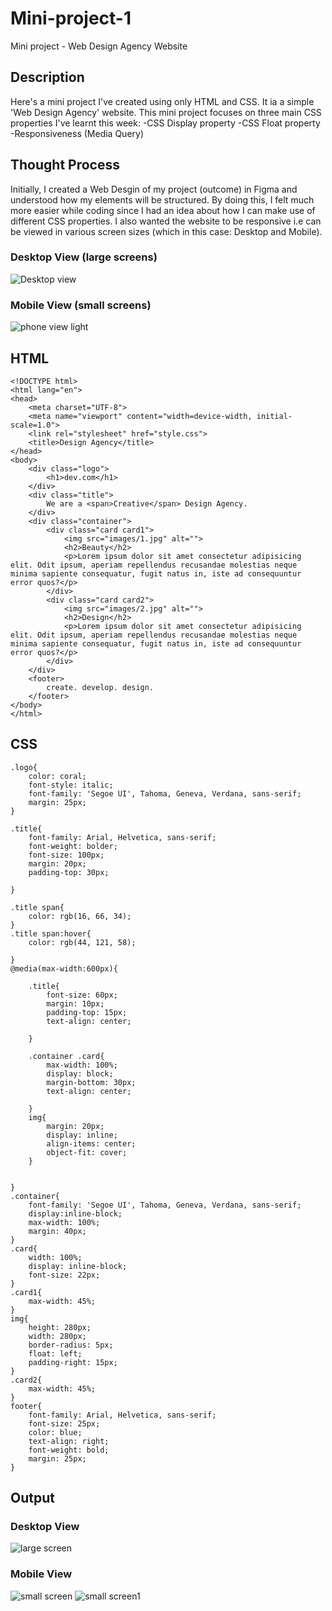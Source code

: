 # Mini-project-1
Mini project - Web Design Agency Website


## Description
Here's a mini project I've created using only HTML and CSS. It ia a simple 'Web Design Agency' website.
This mini project focuses on three main CSS properties I've learnt this week:
-CSS Display property
-CSS Float property
-Responsiveness (Media Query)

## Thought Process
Initially, I created a Web Desgin of my project (outcome) in Figma and understood how my elements will be structured.
By doing this, I felt much more easier while coding since I had an idea about how I can make use of different CSS properties.
I also wanted the website to be responsive i.e can be viewed in various screen sizes (which in this case: Desktop and Mobile).

### Desktop View (large screens)

![Desktop view](https://github.com/evarshasharon/mini-project-1/assets/141543660/14bf2986-5018-4815-b7e2-25a679961c12)

### Mobile View (small screens)

![phone view light](https://github.com/evarshasharon/mini-project-1/assets/141543660/20bd3b7e-5bde-4216-ac51-ab889a8e4282)

## HTML
```
<!DOCTYPE html>
<html lang="en">
<head>
    <meta charset="UTF-8">
    <meta name="viewport" content="width=device-width, initial-scale=1.0">
    <link rel="stylesheet" href="style.css">
    <title>Design Agency</title>
</head>
<body>
    <div class="logo">
        <h1>dev.com</h1>
    </div>
    <div class="title">
        We are a <span>Creative</span> Design Agency.
    </div>
    <div class="container">
        <div class="card card1">
            <img src="images/1.jpg" alt="">
            <h2>Beauty</h2>
            <p>Lorem ipsum dolor sit amet consectetur adipisicing elit. Odit ipsum, aperiam repellendus recusandae molestias neque minima sapiente consequatur, fugit natus in, iste ad consequuntur error quos?</p>
        </div>
        <div class="card card2">
            <img src="images/2.jpg" alt="">
            <h2>Design</h2>
            <p>Lorem ipsum dolor sit amet consectetur adipisicing elit. Odit ipsum, aperiam repellendus recusandae molestias neque minima sapiente consequatur, fugit natus in, iste ad consequuntur error quos?</p>
        </div>
    </div>
    <footer>
        create. develop. design.
    </footer>
</body>
</html>
```
## CSS
```
.logo{
    color: coral;
    font-style: italic;
    font-family: 'Segoe UI', Tahoma, Geneva, Verdana, sans-serif;
    margin: 25px;
}

.title{
    font-family: Arial, Helvetica, sans-serif;
    font-weight: bolder;
    font-size: 100px;
    margin: 20px;
    padding-top: 30px;
    
}

.title span{
    color: rgb(16, 66, 34);
}
.title span:hover{
    color: rgb(44, 121, 58);
    
}
@media(max-width:600px){

    .title{
        font-size: 60px;
        margin: 10px;
        padding-top: 15px;
        text-align: center;
        
    }

    .container .card{
        max-width: 100%;
        display: block;
        margin-bottom: 30px;
        text-align: center;

    }
    img{
        margin: 20px;
        display: inline;
        align-items: center;
        object-fit: cover;
    }


}
.container{
    font-family: 'Segoe UI', Tahoma, Geneva, Verdana, sans-serif;
    display:inline-block;
    max-width: 100%;
    margin: 40px;
}
.card{
    width: 100%;
    display: inline-block;
    font-size: 22px;
}
.card1{
    max-width: 45%; 
}
img{
    height: 280px;
    width: 280px;
    border-radius: 5px;
    float: left;
    padding-right: 15px;
}
.card2{
    max-width: 45%;
}
footer{
    font-family: Arial, Helvetica, sans-serif;
    font-size: 25px;
    color: blue;
    text-align: right;
    font-weight: bold;
    margin: 25px;
}
```

## Output
### Desktop View
![large screen](https://github.com/evarshasharon/mini-project-1/assets/141543660/9a3ddbae-2b8f-40a8-a5bc-efff15d0f571)

### Mobile View
![small screen](https://github.com/evarshasharon/mini-project-1/assets/141543660/9aed138d-0522-4cb2-a873-6e898ec86eb6)
![small screen1](https://github.com/evarshasharon/mini-project-1/assets/141543660/f52a910e-49ea-491d-85b2-3492f33ec357)

